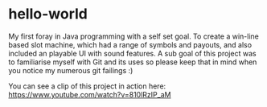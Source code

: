# hello-world
My first foray in Java programming with a self set goal. To create a win-line based slot machine, which had a range of symbols and payouts, and also included an playable UI with sound features. A sub goal of this project was to familiarise myself with Git and its uses so please keep that in mind when you notice my numerous git failings :)

You can see a clip of this project in action here: https://www.youtube.com/watch?v=810lRzIP_aM
